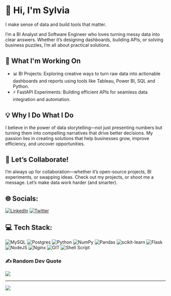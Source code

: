 # 👋 Hi, I'm Sylvia

I make sense of data and build tools that matter.

I’m a BI Analyst and Software Engineer who loves turning messy data into clear answers. Whether it’s designing dashboards, building APIs, or solving business puzzles, I’m all about practical solutions.

## 🔧 What I'm Working On

- 📊 BI Projects: Exploring creative ways to turn raw data into actionable dashboards and reports using tools like Tableau, Power BI, SQL and Python.
- ⚡ FastAPI Experiments: Building efficient APIs for seamless data integration and automation.

## 💡 Why I Do What I Do

I believe in the power of data storytelling—not just presenting numbers but turning them into compelling narratives that drive better decisions. My passion lies in creating solutions that help businesses grow, improve efficiency, and uncover opportunities.

## 🤝 Let’s Collaborate!
I’m always up for collaboration—whether it’s open-source projects, BI experiments, or swapping ideas. Check out my projects, or shoot me a message. Let’s make data work harder (and smarter).

## 🌐 Socials:
[![LinkedIn](https://img.shields.io/badge/LinkedIn-%230077B5.svg?logo=linkedin&logoColor=white)](https://linkedin.com/in/sotieno) [![Twitter](https://img.shields.io/badge/Twitter-%231DA1F2.svg?logo=Twitter&logoColor=white)](https://twitter.com/sotienos) 

## 💻 Tech Stack:
![MySQL](https://img.shields.io/badge/mysql-%2300000f.svg?style=plastic&logo=mysql&logoColor=white) ![Postgres](https://img.shields.io/badge/postgres-%23316192.svg?style=plastic&logo=postgresql&logoColor=white) ![Python](https://img.shields.io/badge/python-3670A0?style=plastic&logo=python&logoColor=ffdd54) ![NumPy](https://img.shields.io/badge/numpy-%23013243.svg?style=plastic&logo=numpy&logoColor=white) ![Pandas](https://img.shields.io/badge/pandas-%23150458.svg?style=plastic&logo=pandas&logoColor=white) ![scikit-learn](https://img.shields.io/badge/scikit--learn-%23F7931E.svg?style=plastic&logo=scikit-learn&logoColor=white) ![Flask](https://img.shields.io/badge/flask-%23000.svg?style=plastic&logo=flask&logoColor=white) ![NodeJS](https://img.shields.io/badge/node.js-6DA55F?style=plastic&logo=node.js&logoColor=white) ![Nginx](https://img.shields.io/badge/nginx-%23009639.svg?style=plastic&logo=nginx&logoColor=white) ![GIT](https://img.shields.io/badge/Git-fc6d26?style=plastic&logo=git&logoColor=white) ![Shell Script](https://img.shields.io/badge/shell_script-%23121011.svg?style=plastic&logo=gnu-bash&logoColor=white)

### ✍️ Random Dev Quote
![](https://quotes-github-readme.vercel.app/api?type=horizontal&theme=radical)

---
[![](https://visitcount.itsvg.in/api?id=sotieno&icon=0&color=12)](https://visitcount.itsvg.in)

